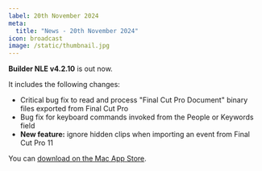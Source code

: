 ```yaml
---
label: 20th November 2024
meta:
  title: "News - 20th November 2024"
icon: broadcast
image: /static/thumbnail.jpg
---
```


**Builder NLE v4.2.10** is out now.

It includes the following changes:

- Critical bug fix to read and process "Final Cut Pro Document" binary files exported from Final Cut Pro
- Bug fix for keyboard commands invoked from the People or Keywords field
- **New feature:** ignore hidden clips when importing an event from Final Cut Pro 11

You can [download on the Mac App Store](https://apps.apple.com/app/builder-nle/id6450122801).